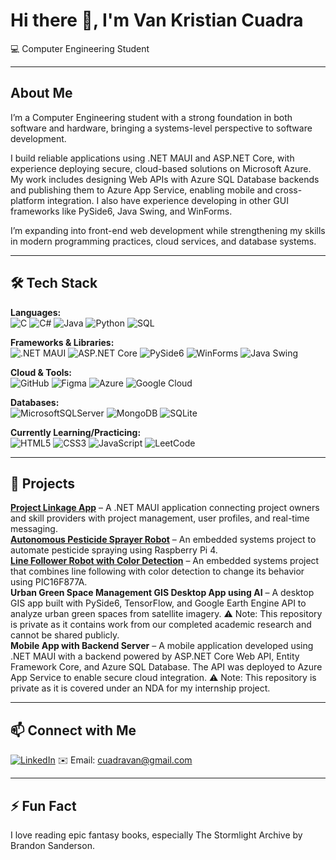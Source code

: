 # Hi there 👋, I'm Van Kristian Cuadra

💻 Computer Engineering Student

---

## About Me
I’m a Computer Engineering student with a strong foundation in both software and hardware, bringing a systems-level perspective to software development.

I build reliable applications using .NET MAUI and ASP.NET Core, with experience deploying secure, cloud-based solutions on Microsoft Azure. My work includes designing Web APIs with Azure SQL Database backends and publishing them to Azure App Service, enabling mobile and cross-platform integration. I also have experience developing in other GUI frameworks like PySide6, Java Swing, and WinForms.

I’m expanding into front-end web development while strengthening my skills in modern programming practices, cloud services, and database systems.

---

## 🛠 Tech Stack
**Languages:**  
![C](https://img.shields.io/badge/c-%2300599C.svg?style=for-the-badge&logo=c&logoColor=white)
![C#](https://img.shields.io/badge/c%23-%23239120.svg?style=for-the-badge&logo=csharp&logoColor=white)
![Java](https://img.shields.io/badge/java-%23ED8B00.svg?style=for-the-badge&logo=openjdk&logoColor=white)
![Python](https://img.shields.io/badge/python-3670A0?style=for-the-badge&logo=python&logoColor=ffdd54)
![SQL](https://img.shields.io/badge/SQL-4479A1?style=for-the-badge&logo=mysql&logoColor=white)

**Frameworks & Libraries:**  
![.NET MAUI](https://img.shields.io/badge/.NET%20MAUI-5C2D91?style=for-the-badge&logo=.net&logoColor=white)
![ASP.NET Core](https://img.shields.io/badge/ASP.NET%20Core-512BD4?style=for-the-badge&logo=.net&logoColor=white)
![PySide6](https://img.shields.io/badge/PySide6-3776AB?style=for-the-badge&logo=qt&logoColor=white)
![WinForms](https://img.shields.io/badge/WinForms-0078D7?style=for-the-badge&logo=.net&logoColor=white)
![Java Swing](https://img.shields.io/badge/Java%20Swing-007396?style=for-the-badge&logo=java&logoColor=white)

**Cloud & Tools:**  
![GitHub](https://img.shields.io/badge/github-%23121011.svg?style=for-the-badge&logo=github&logoColor=white)
![Figma](https://img.shields.io/badge/figma-%23F24E1E.svg?style=for-the-badge&logo=figma&logoColor=white)
![Azure](https://img.shields.io/badge/azure-%230072C6.svg?style=for-the-badge&logo=microsoftazure&logoColor=white)
![Google Cloud](https://img.shields.io/badge/GoogleCloud-%234285F4.svg?style=for-the-badge&logo=google-cloud&logoColor=white)

**Databases:**  
![MicrosoftSQLServer](https://img.shields.io/badge/Microsoft%20SQL%20Server-CC2927?style=for-the-badge&logo=microsoft%20sql%20server&logoColor=white)
![MongoDB](https://img.shields.io/badge/MongoDB-%234ea94b.svg?style=for-the-badge&logo=mongodb&logoColor=white)
![SQLite](https://img.shields.io/badge/sqlite-%2307405e.svg?style=for-the-badge&logo=sqlite&logoColor=white)

**Currently Learning/Practicing:**   
![HTML5](https://img.shields.io/badge/html5-%23E34F26.svg?style=for-the-badge&logo=html5&logoColor=white) ![CSS3](https://img.shields.io/badge/css3-%231572B6.svg?style=for-the-badge&logo=css3&logoColor=white) ![JavaScript](https://img.shields.io/badge/javascript-%23323330.svg?style=for-the-badge&logo=javascript&logoColor=%23F7DF1E) ![LeetCode](https://img.shields.io/badge/LeetCode-000000?style=for-the-badge&logo=LeetCode&logoColor=#d16c06)

---

## 🚀 Projects
**[Project Linkage App](https://github.com/cuadravan/project-linkage-maui-desktop)** – A .NET MAUI application connecting project owners and skill providers with project management, user profiles, and real-time messaging.  
**[Autonomous Pesticide Sprayer Robot](https://github.com/cuadravan/raspi-pesticide-sprayer-robot)** – An embedded systems project to automate pesticide spraying using Raspberry Pi 4.  
**[Line Follower Robot with Color Detection](https://github.com/cuadravan/pic16f877a-line-follower-color-detection)** – An embedded systems project that combines line following with color detection to change its behavior using PIC16F877A.  
**Urban Green Space Management GIS Desktop App using AI** – A desktop GIS app built with PySide6, TensorFlow, and Google Earth Engine API to analyze urban green spaces from satellite imagery. ⚠️ Note: This repository is private as it contains work from our completed academic research and cannot be shared publicly.  
**Mobile App with Backend Server** – A mobile application developed using .NET MAUI with a backend powered by ASP.NET Core Web API, Entity Framework Core, and Azure SQL Database. The API was deployed to Azure App Service to enable secure cloud integration. ⚠️ Note: This repository is private as it is covered under an NDA for my internship project.

---

## 📫 Connect with Me
[![LinkedIn](https://img.shields.io/badge/LinkedIn-0077B5?style=flat-square&logo=linkedin)](https://www.linkedin.com/in/vankristiancuadra/) 
✉️ Email: cuadravan@gmail.com  

---

## ⚡ Fun Fact
I love reading epic fantasy books, especially The Stormlight Archive by Brandon Sanderson.
